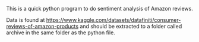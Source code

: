 This is a quick python program to do sentiment analysis of Amazon reviews.

Data is found at https://www.kaggle.com/datasets/datafiniti/consumer-reviews-of-amazon-products and should be extracted to a folder called archive in the same folder as the python file.
